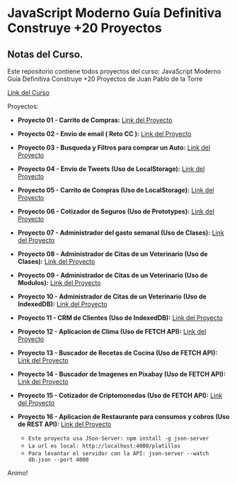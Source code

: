 # JavaScript Moderno Guía Definitiva Construye +20 Proyectos

## Notas del Curso.

Este repositorio contiene todos proyectos del curso: JavaScript Moderno Guía Definitiva Construye +20 Proyectos de Juan Pablo de la Torre

[Link del Curso](https://www.udemy.com/course/javascript-moderno-guia-definitiva-construye-10-proyectos/)

Proyectos:
- **Proyecto 01 - Carrito de Compras:** [Link del Proyecto](https://pj1carritodecomprasjs.netlify.app)

- **Proyecto 02 - Envio de email ( Reto CC ):** [Link del Proyecto](https://pj2simulacionemailccjs.netlify.app)

- **Proyecto 03 - Busqueda y Filtros para comprar un Auto:** [Link del Proyecto](https://pj3busquedayfiltrodeautosjs.netlify.app)

- **Proyecto 04 - Envio de Tweets (Uso de LocalStorage):** [Link del Proyecto](https://pj4tweetslocalstoragejs.netlify.app)

- **Proyecto 05 - Carrito de Compras (Uso de LocalStorage):** [Link del Proyecto](https://pj5carritodecompraslocalstoragejs.netlify.app)

- **Proyecto 06 - Cotizador de Seguros (Uso de Prototypes):** [Link del Proyecto](https://pj6simuladordesegurosprototypesjs.netlify.app)

- **Proyecto 07 - Administrador del gasto semanal (Uso de Clases):** [Link del Proyecto](https://pj7administrargastosemanaljs.netlify.app)

- **Proyecto 08 - Administrador de Citas de un Veterinario (Uso de Clases):** [Link del Proyecto](https://pj8administradorcitasveterinariojs.netlify.app)

- **Proyecto 09 - Administrador de Citas de un Veterinario (Uso de Modulos):** [Link del Proyecto](https://pj9administradorcitasmodulosjs.netlify.app)

- **Proyecto 10 - Administrador de Citas de un Veterinario (Uso de IndexedDB):** [Link del Proyecto](https://pj10administradorcitasindexeddbjs.netlify.app)

- **Proyecto 11 - CRM de Clientes (Uso de IndexedDB):** [Link del Proyecto](https://pj11crmindexeddbjs.netlify.app/index.html)

- **Proyecto 12 - Aplicacion de Clima (Uso de FETCH API):** [Link del Proyecto](https://pj12appclimafetchapijs.netlify.app)

- **Proyecto 13 - Buscador de Recetas de Cocina (Uso de FETCH API):** [Link del Proyecto](https://pj13buscadorrecetascocinafetchapijs.netlify.app)

- **Proyecto 14 - Buscador de Imagenes en Pixabay (Uso de FETCH API):** [Link del Proyecto](https://pj14buscadorimgsapipixabayfetchapijs.netlify.app)

- **Proyecto 15 - Cotizador de Criptomonedas (Uso de FETCH API):** [Link del Proyecto](https://pj15cotizadorcriptomonedasfetchapijs.netlify.app)

- **Proyecto 16 - Aplicacion de Restaurante para consumos y cobros (Uso de REST API):** [Link del Proyecto](https://pj16restauranteconsumopropinarestapi.netlify.app)

  - `Este proyecto usa JSon-Server: npm install -g json-server`
  - `La url es local: http://localhost:4000/platillos`
  - `Para levantar el servidor con la API: json-server --watch db.json --port 4000`

Animo!
